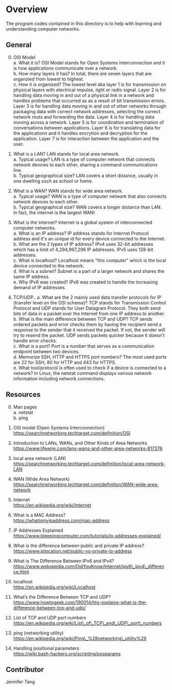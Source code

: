 # Overview #
The program codes contained in this directory is to help with learning and understanding computer networks.  

## General ##
0. OSI Model  
a. What it is?  OSI Model stands for Open Systems Interconnection and it is how applications communicate over a network.  
b. How many layers it has?  In total, there are seven layers that are organzied from lowest to highest.  
c. How it is organized?  The lowest level aka layer 1 is for transmission on physical layers with electrical impulse, light or radio signal.  Layer 2 is for handling data moving in and out of a physical link in a network and handles problems that occurred as as a result of bit transmission errors.  Layer 3 is for handling data moving in and out of other networks through packaging data with correct network addresses, selecting the correct network routs and forwarding the data.  Layer 4 is for handling data moving across a network.  Layer 5 is for coordination and termination of conversations between applications.  Layer 6 is for translating data for the applicationn and it handles encrytion and decryption for the application.  Layer 7 is for interaction between the application and the user.  

1. What is a LAN?  LAN stands for local area network.  
a. Typical usage?  LAN is a type of computer network that connects network devices to each other, sharing a command communications line.  
b. Typical geographical size?  LAN covers a short distance, usually in one dwelling such as school or home.  

2. What is a WAN?  WAN stands for wide area network.  
a. Typical usage?  WAN is a type of computer network that also connects network devices to each other.  
b. Typical geographical size?  WAN covers a longer distance than LAN.  In fact, the internet is the largest WAN!  

3. What is the Internet?  Internet is a global system of interconnected computer networks.  
a. What is an IP address?  IP address stands for Internet Protocol address and it's an unique id for every device connected to the Internet.  
b. What are the 2 types of IP address?  IPv4 uses 32-bit addresses which has a limit of 4,294,967,296 IP addresses.  IPv5 uses 128-bit addresses.  
c. What is localhost?  Localhost means "this computer" which is the local device connected to the network.  
d. What is a subnet?  Subnet is a part of a larger network and shares the same IP address.  
e. Why IPv6 was created?  IPv6 was created to handle the increasing demand of IP addresses.  

4. TCP/UDP..
a. What are the 2 mainly used data transfer protocols for IP (transfer level on the OSI schema)?  TCP stands for Transmission Control Protocol and UDP stands for User Datagram Protocol.  They both send bits of data in a packet over the Internet from one IP address to another.  
b. What is the main difference between TCP and UDP?  TCP sends ordered packets and error checks them by having the recipient send a response to the sender that it received the packet.  If not, the sender will try to resend the packet.  UDP sends packets quicker because it doesn't handle error checks.  
c. What is a port?  Port is a number that serves as a communication endpoint between two devices.  
d. Memorize SSH, HTTP and HTTPS port numbers?  The most used ports are 22 for SSH, 80 for HTTP and 443 for HTTPS.  
e. What tool/protocol is often used to check if a device is connected to a network?  In Linux, the netstat command displays various network information including network connections.  

## Resources ##
0. Man pages  
a. netstat  
b. ping  

1. OSI model (Open Systems Interconnection)  
https://searchnetworking.techtarget.com/definition/OSI  

2. Introduction to LANs, WANs, and Other Kinds of Area Networks  
https://www.lifewire.com/lans-wans-and-other-area-networks-817376  

3. local area network (LAN)  
https://searchnetworking.techtarget.com/definition/local-area-network-LAN  

4. WAN (Wide Area Network)  
https://searchnetworking.techtarget.com/definition/WAN-wide-area-network  

5. Internet  
https://en.wikipedia.org/wiki/Internet  

6. What is a MAC Address?  
https://whatismyipaddress.com/mac-address  

7. IP Addresses Explained  
https://www.bleepingcomputer.com/tutorials/ip-addresses-explained/  

8. What is the difference between public and private IP address?  
https://www.iplocation.net/public-vs-private-ip-address  

9. What is The Difference Between IPv6 and IPv4?  
https://www.webopedia.com/DidYouKnow/Internet/ipv6\_ipv4\_difference.html  

10. localhost  
https://en.wikipedia.org/wiki/Localhost  

11. What’s the Difference Between TCP and UDP?  
https://www.howtogeek.com/190014/htg-explains-what-is-the-difference-between-tcp-and-udp/  

12. List of TCP and UDP port numbers  
https://en.wikipedia.org/wiki/List\_of\_TCP\_and\_UDP\_port\_numbers  

13. ping (networking utility)  
https://en.wikipedia.org/wiki/Ping\_%28networking\_utility%29  

14. Handling positional parameters  
https://wiki.bash-hackers.org/scripting/posparams  

## Contributor ##
Jennifer Tang  
